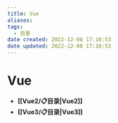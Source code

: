 ```yaml
---
title: Vue
aliases:
tags:
  - 目录
date created: 2022-12-08 17:16:53
date updated: 2022-12-08 17:16:53
---
```


# Vue

- **[[Vue2/📋目录|Vue2]]**
- **[[Vue3/📋目录|Vue3]]**
